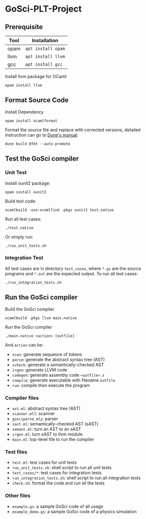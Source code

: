 # GoSci-PLT-Project

## Prerequisite
| Tool | Installation |
| --- | --- |
| opam | `apt install opam` |
| llvm | `apt install llvm` |
| gcc | `apt install gcc` |

Install llvm package for OCaml:
```
opam install llvm
```

## Format Source Code
Install Dependency
```
opam install ocamlformat
```

Format the source file and replace with corrected versions, detailed instruction can go to [Dune's manual](https://dune.readthedocs.io/en/stable/formatting.html#formatting-a-project).
```
dune build @fmt --auto-promote
```


## Test the GoSci compiler
### Unit Test
Install ounit2 package:
```
opam install ounit2
```

Build test code:
```
ocamlbuild -use-ocamlfind -pkgs ounit2 test.native
```

Run all test cases:
```
./test.native
```

Or simply run:
```
./run_unit_tests.sh
```

### Integration Test

All test cases are in directory `test_cases`, where `*.gs` are the source programs and `*.out` are the expected output. To run all test cases:
```
./run_integration_tests.sh
```



## Run the GoSci compiler
Build the GoSci compiler
```
ocamlbuild -pkgs llvm main.native
```

Run the GoSci compiler

```
./main.native <action> [outfile]
```
And `action` can be:
- `scan`: generate sequence of tokens
- `parse`: generate the abstract syntax tree (AST)
- `scheck`: generate a semantically-checked AST
- `irgen`: generate LLVM code
- `codegen`: generate assembly code `<outfile>.s`
- `compile`: generate executable with filename `outfile`
- `run`: compile then execute the program

### Compiler files
-  `ast.ml`: abstract syntax tree (AST)
-  `scanner.mll`: scanner
-  `gosciparse.mly`: parser
-  `sast.ml`: semantically-checked AST (sAST)
-  `semant.ml`: turn an AST to an sAST
-  `irgen.ml`: turn sAST to llvm module
-  `main.ml`: top-level file to run the compiler

### Test files
-  `test.ml`: test cases for unit tests
-  `run_unit_tests.sh`: shell script to run all unit tests
-  `test_cases/*`: test cases for integration tests
-  `run_integration_tests.sh`: shell script to run all integration tests
-  `check.sh`: format the code and run all the tests

### Other files

- `example.gs`: a sample GoSci code of all usage
- `example_demo.gs`: a sample GoSci code of a physics simulation
